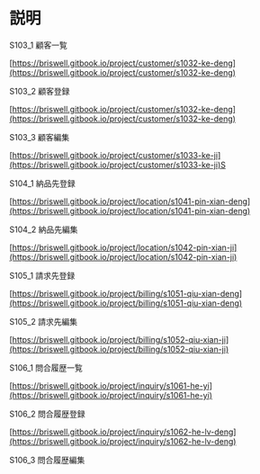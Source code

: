# 説明

S103\_1 顧客一覧

[https://briswell.gitbook.io/project/customer/s1032-ke-deng](https://briswell.gitbook.io/project/customer/s1032-ke-deng)

S103\_2 顧客登録

[https://briswell.gitbook.io/project/customer/s1032-ke-deng](https://briswell.gitbook.io/project/customer/s1032-ke-deng)

S103\_3 顧客編集

[https://briswell.gitbook.io/project/customer/s1033-ke-ji](https://briswell.gitbook.io/project/customer/s1033-ke-ji)S

S104\_1 納品先登録

[https://briswell.gitbook.io/project/location/s1041-pin-xian-deng](https://briswell.gitbook.io/project/location/s1041-pin-xian-deng)

S104\_2 納品先編集

[https://briswell.gitbook.io/project/location/s1042-pin-xian-ji](https://briswell.gitbook.io/project/location/s1042-pin-xian-ji)

S105\_1 請求先登録

[https://briswell.gitbook.io/project/billing/s1051-qiu-xian-deng](https://briswell.gitbook.io/project/billing/s1051-qiu-xian-deng)

S105\_2 請求先編集

[https://briswell.gitbook.io/project/billing/s1052-qiu-xian-ji](https://briswell.gitbook.io/project/billing/s1052-qiu-xian-ji)

S106\_1 問合履歴一覧

[https://briswell.gitbook.io/project/inquiry/s1061-he-yi](https://briswell.gitbook.io/project/inquiry/s1061-he-yi)

S106\_2 問合履歴登録

[https://briswell.gitbook.io/project/inquiry/s1062-he-lv-deng](https://briswell.gitbook.io/project/inquiry/s1062-he-lv-deng)

S106\_3 問合履歴編集

